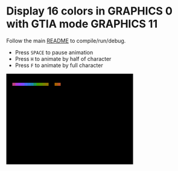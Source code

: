 # Display 16 colors in GRAPHICS 0 with GTIA mode GRAPHICS 11

Follow the main [README](../README.md) to compile/run/debug.

* Press `SPACE` to pause animation
* Press `H` to animate by half of character
* Press `F` to animate by full character

![GTIA_GR0](./gtia_gr0.gif)
